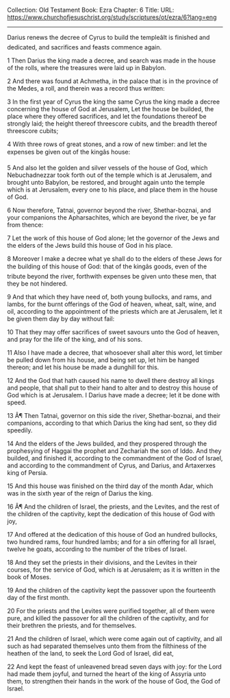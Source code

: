 Collection: Old Testament
Book: Ezra
Chapter: 6
Title: 
URL: https://www.churchofjesuschrist.org/study/scriptures/ot/ezra/6?lang=eng

---

Darius renews the decree of Cyrus to build the templeâIt is finished and dedicated, and sacrifices and feasts commence again.

1 Then Darius the king made a decree, and search was made in the house of the rolls, where the treasures were laid up in Babylon.

2 And there was found at Achmetha, in the palace that is in the province of the Medes, a roll, and therein was a record thus written:

3 In the first year of Cyrus the king the same Cyrus the king made a decree concerning the house of God at Jerusalem, Let the house be builded, the place where they offered sacrifices, and let the foundations thereof be strongly laid; the height thereof threescore cubits, and the breadth thereof threescore cubits;

4 With three rows of great stones, and a row of new timber: and let the expenses be given out of the kingâs house:

5 And also let the golden and silver vessels of the house of God, which Nebuchadnezzar took forth out of the temple which is at Jerusalem, and brought unto Babylon, be restored, and brought again unto the temple which is at Jerusalem, every one to his place, and place them in the house of God.

6 Now therefore, Tatnai, governor beyond the river, Shethar-boznai, and your companions the Apharsachites, which are beyond the river, be ye far from thence:

7 Let the work of this house of God alone; let the governor of the Jews and the elders of the Jews build this house of God in his place.

8 Moreover I make a decree what ye shall do to the elders of these Jews for the building of this house of God: that of the kingâs goods, even of the tribute beyond the river, forthwith expenses be given unto these men, that they be not hindered.

9 And that which they have need of, both young bullocks, and rams, and lambs, for the burnt offerings of the God of heaven, wheat, salt, wine, and oil, according to the appointment of the priests which are at Jerusalem, let it be given them day by day without fail:

10 That they may offer sacrifices of sweet savours unto the God of heaven, and pray for the life of the king, and of his sons.

11 Also I have made a decree, that whosoever shall alter this word, let timber be pulled down from his house, and being set up, let him be hanged thereon; and let his house be made a dunghill for this.

12 And the God that hath caused his name to dwell there destroy all kings and people, that shall put to their hand to alter and to destroy this house of God which is at Jerusalem. I Darius have made a decree; let it be done with speed.

13 Â¶ Then Tatnai, governor on this side the river, Shethar-boznai, and their companions, according to that which Darius the king had sent, so they did speedily.

14 And the elders of the Jews builded, and they prospered through the prophesying of Haggai the prophet and Zechariah the son of Iddo. And they builded, and finished it, according to the commandment of the God of Israel, and according to the commandment of Cyrus, and Darius, and Artaxerxes king of Persia.

15 And this house was finished on the third day of the month Adar, which was in the sixth year of the reign of Darius the king.

16 Â¶ And the children of Israel, the priests, and the Levites, and the rest of the children of the captivity, kept the dedication of this house of God with joy,

17 And offered at the dedication of this house of God an hundred bullocks, two hundred rams, four hundred lambs; and for a sin offering for all Israel, twelve he goats, according to the number of the tribes of Israel.

18 And they set the priests in their divisions, and the Levites in their courses, for the service of God, which is at Jerusalem; as it is written in the book of Moses.

19 And the children of the captivity kept the passover upon the fourteenth day of the first month.

20 For the priests and the Levites were purified together, all of them were pure, and killed the passover for all the children of the captivity, and for their brethren the priests, and for themselves.

21 And the children of Israel, which were come again out of captivity, and all such as had separated themselves unto them from the filthiness of the heathen of the land, to seek the Lord God of Israel, did eat,

22 And kept the feast of unleavened bread seven days with joy: for the Lord had made them joyful, and turned the heart of the king of Assyria unto them, to strengthen their hands in the work of the house of God, the God of Israel.
